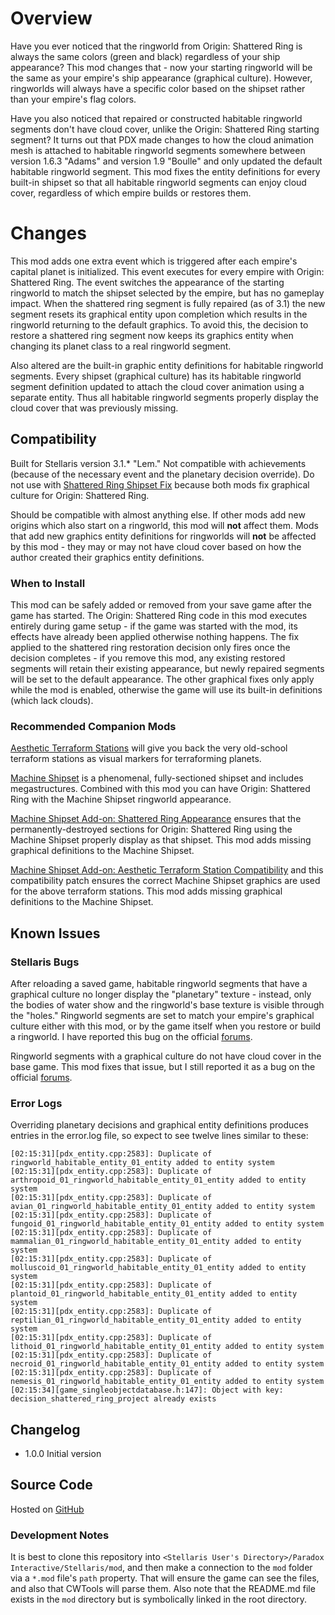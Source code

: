 # Overview

Have you ever noticed that the ringworld from Origin: Shattered Ring is always the same colors (green and black) regardless of your ship appearance?  This mod changes that - now your starting ringworld will be the same as your empire's ship appearance (graphical culture).  However, ringworlds will always have a specific color based on the shipset rather than your empire's flag colors.

Have you also noticed that repaired or constructed habitable ringworld segments don't have cloud cover, unlike the Origin: Shattered Ring starting segment?  It turns out that PDX made changes to how the cloud animation mesh is attached to habitable ringworld segments somewhere between version 1.6.3 "Adams" and version 1.9 "Boulle" and only updated the default habitable ringworld segment.  This mod fixes the entity definitions for every built-in shipset so that all habitable ringworld segments can enjoy cloud cover, regardless of which empire builds or restores them.

# Changes

This mod adds one extra event which is triggered after each empire's capital planet is initialized.  This event executes for every empire with Origin: Shattered Ring.  The event switches the appearance of the starting ringworld to match the shipset selected by the empire, but has no gameplay impact.  When the shattered ring segment is fully repaired (as of 3.1) the new segment resets its graphical entity upon completion which results in the ringworld returning to the default graphics.  To avoid this, the decision to restore a shattered ring segment now keeps its graphics entity when changing its planet class to a real ringworld segment.

Also altered are the built-in graphic entity definitions for habitable ringworld segments.  Every shipset (graphical culture) has its habitable ringworld segment definition updated to attach the cloud cover animation using a separate entity.  Thus all habitable ringworld segments properly display the cloud cover that was previously missing.

## Compatibility

Built for Stellaris version 3.1.\* "Lem."  Not compatible with achievements (because of the necessary event and the planetary decision override).  Do not use with [Shattered Ring Shipset Fix](https://steamcommunity.com/sharedfiles/filedetails/?id=2566249278) because both mods fix graphical culture for Origin: Shattered Ring.

Should be compatible with almost anything else.  If other mods add new origins which also start on a ringworld, this mod will **not** affect them.  Mods that add new graphics entity definitions for ringworlds will **not** be affected by this mod - they may or may not have cloud cover based on how the author created their graphics entity definitions.

### When to Install

This mod can be safely added or removed from your save game after the game has started.  The Origin: Shattered Ring code in this mod executes entirely during game setup - if the game was started with the mod, its effects have already been applied otherwise nothing happens.  The fix applied to the shattered ring restoration decision only fires once the decision completes - if you remove this mod, any existing restored segments will retain their existing appearance, but newly repaired segments will be set to the default appearance.  The other graphical fixes only apply while the mod is enabled, otherwise the game will use its built-in definitions (which lack clouds).

### Recommended Companion Mods

[Aesthetic Terraform Stations](https://steamcommunity.com/sharedfiles/filedetails/?id=2622411084) will give you back the very old-school terraform stations as visual markers for terraforming planets.

[Machine Shipset](https://steamcommunity.com/sharedfiles/filedetails/?id=2077186491) is a phenomenal, fully-sectioned shipset and includes megastructures.  Combined with this mod you can have Origin: Shattered Ring with the Machine Shipset ringworld appearance.

[Machine Shipset Add-on: Shattered Ring Appearance](https://steamcommunity.com/sharedfiles/filedetails/?id=2628980994) ensures that the permanently-destroyed sections for Origin: Shattered Ring using the Machine Shipset properly display as that shipset.  This mod adds missing graphical definitions to the Machine Shipset.

[Machine Shipset Add-on: Aesthetic Terraform Station Compatibility](https://steamcommunity.com/sharedfiles/filedetails/?id=2628972292) and this compatibility patch ensures the correct Machine Shipset graphics are used for the above terraform stations.  This mod adds missing graphical definitions to the Machine Shipset.

## Known Issues

### Stellaris Bugs

After reloading a saved game, habitable ringworld segments that have a graphical culture no longer display the "planetary" texture - instead, only the bodies of water show and the ringworld's base texture is visible through the "holes."  Ringworld segments are set to match your empire's graphical culture either with this mod, or by the game itself when you restore or build a ringworld.  I have reported this bug on the official [forums](https://forum.paradoxplaza.com/forum/threads/stellaris-v3-1-2-6df7-ring-worlds-do-not-have-planetary-terrain-after-the-game-is-loaded.1494567/).

Ringworld segments with a graphical culture do not have cloud cover in the base game.  This mod fixes that issue, but I still reported it as a bug on the official [forums](https://forum.paradoxplaza.com/forum/threads/stellaris-v3-1-2-6df7-ring-worlds-do-not-have-clouds-whether-newly-constructed-or-restored-from-a-damaged-segment.1494566/).

### Error Logs

Overriding planetary decisions and graphical entity definitions produces entries in the error.log file, so expect to see twelve lines similar to these:

```
[02:15:31][pdx_entity.cpp:2583]: Duplicate of ringworld_habitable_entity_01_entity added to entity system
[02:15:31][pdx_entity.cpp:2583]: Duplicate of arthropoid_01_ringworld_habitable_entity_01_entity added to entity system
[02:15:31][pdx_entity.cpp:2583]: Duplicate of avian_01_ringworld_habitable_entity_01_entity added to entity system
[02:15:31][pdx_entity.cpp:2583]: Duplicate of fungoid_01_ringworld_habitable_entity_01_entity added to entity system
[02:15:31][pdx_entity.cpp:2583]: Duplicate of mammalian_01_ringworld_habitable_entity_01_entity added to entity system
[02:15:31][pdx_entity.cpp:2583]: Duplicate of molluscoid_01_ringworld_habitable_entity_01_entity added to entity system
[02:15:31][pdx_entity.cpp:2583]: Duplicate of plantoid_01_ringworld_habitable_entity_01_entity added to entity system
[02:15:31][pdx_entity.cpp:2583]: Duplicate of reptilian_01_ringworld_habitable_entity_01_entity added to entity system
[02:15:31][pdx_entity.cpp:2583]: Duplicate of lithoid_01_ringworld_habitable_entity_01_entity added to entity system
[02:15:31][pdx_entity.cpp:2583]: Duplicate of necroid_01_ringworld_habitable_entity_01_entity added to entity system
[02:15:31][pdx_entity.cpp:2583]: Duplicate of nemesis_01_ringworld_habitable_entity_01_entity added to entity system
[02:15:34][game_singleobjectdatabase.h:147]: Object with key: decision_shattered_ring_project already exists
```

## Changelog

* 1.0.0 Initial version

## Source Code

Hosted on [GitHub](https://github.com/corsairmarks/ringworld_graphical_enhancements)

### Development Notes

It is best to clone this repository into `<Stellaris User's Directory>/Paradox Interactive/Stellaris/mod`, and then make a connection to the `mod` folder via a `*.mod` file's `path` property.  That will ensure the game can see the files, and also that CWTools will parse them.  Also note that the README.md file exists in the `mod` directory but is symbolically linked in the root directory.